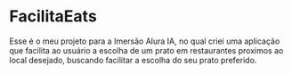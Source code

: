 # FacilitaEats
Esse é o meu projeto para a Imersão Alura IA, no qual criei uma aplicação que facilita ao usuário a escolha de um prato em restaurantes proximos ao local desejado, buscando facilitar a escolha do seu prato preferido.
